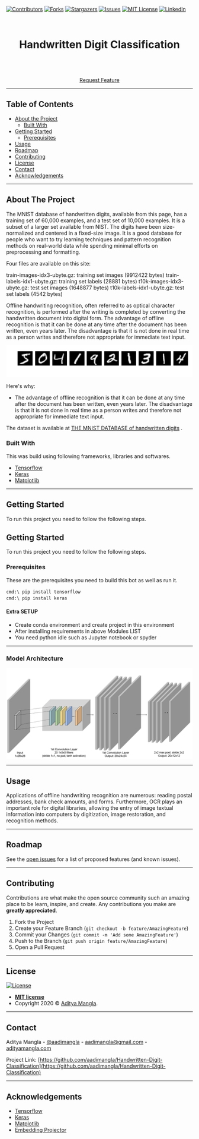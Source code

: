 [![Contributors][contributors-shield]][contributors-url]
[![Forks][forks-shield]][forks-url]
[![Stargazers][stars-shield]][stars-url]
[![Issues][issues-shield]](https://github.com/aadimangla/IMDB-Movie-Reviews-Sentiment-Analysis/issues)
[![MIT License][license-shield]][license-url]
[![LinkedIn][linkedin-shield]][linkedin-url]



<!-- PROJECT LOGO -->
<br />
<p align="center">
<!--   <a href="">
    <img src="images/logo.png" alt="Logo" width="80" height="80">
  </a> -->

  <h1 align="center">Handwritten Digit Classification</h1>

  <p align="center">
    <!-- An awesome README template to jumpstart your projects! -->
    <br />
<!--     <a href=""><strong>Explore the docs »</strong></a> -->
    <br />
    <br />
    <!--<a href="">View Demo</a>
    ·
    <a href="">Report Bug</a>
    · -->
    <a href="https://github.com/aadimangla/Handwritten-Digit-Classification/issues">Request Feature</a>
  </p>
</p>


---
<!-- TABLE OF CONTENTS -->
## Table of Contents

* [About the Project](#about-the-project)
  * [Built With](#built-with)
* [Getting Started](#getting-started)
  * [Prerequisites](#prerequisites)
* [Usage](#usage)
* [Roadmap](#roadmap)
* [Contributing](#contributing)
* [License](#license)
* [Contact](#contact)
* [Acknowledgements](#acknowledgements)

---

<!-- ABOUT THE PROJECT -->
## About The Project

The MNIST database of handwritten digits, available from this page, has a training set of 60,000 examples, and a test set of 10,000 examples. It is a subset of a larger set available from NIST. The digits have been size-normalized and centered in a fixed-size image.
It is a good database for people who want to try learning techniques and pattern recognition methods on real-world data while spending minimal efforts on preprocessing and formatting.

Four files are available on this site:

train-images-idx3-ubyte.gz:  training set images (9912422 bytes)
train-labels-idx1-ubyte.gz:  training set labels (28881 bytes)
t10k-images-idx3-ubyte.gz:   test set images (1648877 bytes)
t10k-labels-idx1-ubyte.gz:   test set labels (4542 bytes)

Offline handwriting recognition, often referred to as optical character recognition, is performed after the writing is completed by converting the handwritten document into digital form. The advantage of offline recognition is that it can be done at any time after the document has been written, even years later. The disadvantage is that it is not done in real time as a person writes and therefore not appropriate for immediate text input.

![](images/mnist.png)

Here's why:
* The advantage of offline recognition is that it can be done at any time after the document has been written, even years later. The disadvantage is that it is not done in real time as a person writes and therefore not appropriate for immediate text input.

The dataset is available at [THE MNIST DATABASE of handwritten digits](http://yann.lecun.com/exdb/mnist/) .


### Built With

This was build using following frameworks, libraries and softwares.
* [Tensorflow](https://www.tensorflow.org/)
* [Keras](https://keras.io/)
* [Matplotlib](https://matplotlib.org/)

---
<!-- GETTING STARTED -->
## Getting Started

To run this project you need to follow the following steps.

## Getting Started

To run this project you need to follow the following steps.

### Prerequisites

These are the prerequisites you need to build this bot as well as run it.

```sh
cmd:\ pip install tensorflow
cmd:\ pip install keras
```
#### Extra SETUP
- Create conda environment and create project in this environment
- After installing requirements in above Modules LIST
- You need python idle such as Jupyter notebook or spyder
<!-- #### How to Train ?
- ##### To use default Rasa configs
```sh
$ rasa train
```
- ##### To use spacy config pipeline (Fast to train)
```sh
$ rasa train -c spacy_config.yml
```
-->

<!-- #### How to run 
- ##### To run action server
```sh
$ rasa run actions --actions actionserver.actions
```
- ##### To run rasa in debug mode to inspect slot filling and entities ..,
```sh
$ rasa shell --debug
```
- ##### To run rasa in normal shell
```sh
$ rasa shell
```
-->
---
### Model Architecture
![](images/conv_mnist.png)

---
<!-- USAGE EXAMPLES -->
## Usage

Applications of offline handwriting recognition are numerous: reading postal addresses, bank check amounts, and forms. Furthermore, OCR plays an important role for digital libraries, allowing the entry of image textual information into computers by digitization, image restoration, and recognition methods.

---

<!-- ROADMAP -->
## Roadmap

See the [open issues](https://github.com/aadimangla/Handwritten-Digit-Classification/issues) for a list of proposed features (and known issues).


---
<!-- CONTRIBUTING -->
## Contributing

Contributions are what make the open source community such an amazing place to be learn, inspire, and create. Any contributions you make are **greatly appreciated**.

1. Fork the Project
2. Create your Feature Branch (`git checkout -b feature/AmazingFeature`)
3. Commit your Changes (`git commit -m 'Add some AmazingFeature'`)
4. Push to the Branch (`git push origin feature/AmazingFeature`)
5. Open a Pull Request

---

<!-- LICENSE -->


## License

[![License](http://img.shields.io/:license-mit-blue.svg?style=flat-square)](http://badges.mit-license.org)

- **[MIT license](http://opensource.org/licenses/mit-license.php)**
- Copyright 2020 © <a href="http://adityamangla.com" target="_blank">Aditya Mangla</a>.

---

<!-- CONTACT -->
## Contact

Aditya Mangla - [@aadimangla](https://twitter.com/aadimangla) - aadimangla@gmail.com - [adityamangla.com](http://www.adityamangla.com/index.html)

Project Link: [https://github.com/aadimangla/Handwritten-Digit-Classification](https://github.com/aadimangla/Handwritten-Digit-Classification)

---

<!-- ACKNOWLEDGEMENTS -->
## Acknowledgements
* [Tensorflow](https://www.tensorflow.org/)
* [Keras](https://keras.io/)
* [Matplotlib](https://matplotlib.org/)
* [Embedding Projector](https://projector.tensorflow.org/)




<!-- MARKDOWN LINKS & IMAGES -->
<!-- https://www.markdownguide.org/basic-syntax/#reference-style-links -->
[contributors-shield]: https://img.shields.io/github/contributors/aadimangla/Handwritten-Digit-Classification.svg?style=flat-square
[contributors-url]: https://github.com/aadimangla/Handwritten-Digit-Classificationl/graphs/contributors
[forks-shield]: https://img.shields.io/github/forks/aadimangla/Handwritten-Digit-Classification.svg?style=flat-square
[forks-url]: https://github.com/aadimangla/Handwritten-Digit-Classification/network/members
[stars-shield]: https://img.shields.io/github/stars/aadimangla/Handwritten-Digit-Classification.svg?style=flat-square
[stars-url]: https://github.com/aadimangla/Handwritten-Digit-Classification/stargazers
[issues-shield]: https://img.shields.io/github/issues/aadimangla/Handwritten-Digit-Classification.svg?style=flat-square
[issues-url]: https://github.com/aadimangla/Handwritten-Digit-Classification/issues
[license-shield]: https://img.shields.io/github/license/aadimangla/Handwritten-Digit-Classificationl.svg?style=flat-square
[license-url]: https://github.com/aadimangla/Handwritten-Digit-Classification/blob/master/LICENSE.txt
[linkedin-shield]: https://img.shields.io/badge/-LinkedIn-black.svg?style=flat-square&logo=linkedin&colorB=555
[linkedin-url]: https://linkedin.com/in/aadimangla
[product-screenshot]: images/screenshot.png
